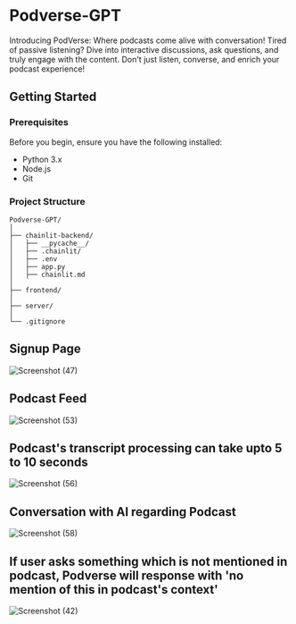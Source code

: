 ﻿# Podverse-GPT

Introducing PodVerse: Where podcasts come alive with conversation! Tired of passive listening? Dive into interactive discussions, ask questions, and truly engage with the content. Don't just listen, converse, and enrich your podcast experience!
       
## Getting Started

### Prerequisites

Before you begin, ensure you have the following installed:

- Python 3.x
- Node.js
- Git

### Project Structure

```plaintext
Podverse-GPT/
│
├── chainlit-backend/
│   ├── __pycache__/
│   ├── .chainlit/
│   ├── .env
│   ├── app.py
│   ├── chainlit.md
│
├── frontend/
│
├── server/
│
└── .gitignore

```
## Signup Page
![Screenshot (47)](https://github.com/HarisChandio/Podverse-GPT/assets/86180280/f9d4d860-6a7b-4651-ab7e-f81f8e926ee1)

## Podcast Feed
![Screenshot (53)](https://github.com/HarisChandio/Podverse-GPT/assets/86180280/b9cded30-0a82-48eb-b0e0-a23efe130015)

## Podcast's transcript processing can take upto 5 to 10 seconds
![Screenshot (56)](https://github.com/HarisChandio/Podverse-GPT/assets/86180280/8e3fabeb-9df4-4700-a4da-956c6aab5558)

## Conversation with AI regarding Podcast
![Screenshot (58)](https://github.com/HarisChandio/Podverse-GPT/assets/86180280/94d040e9-4280-460f-b9a7-657e373ee558)

## If user asks something which is not mentioned in podcast, Podverse will response with 'no mention of this in podcast's context'
![Screenshot (42)](https://github.com/HarisChandio/Podverse-GPT/assets/86180280/ca4efa65-4acf-495c-b753-d80ad8b29899)

